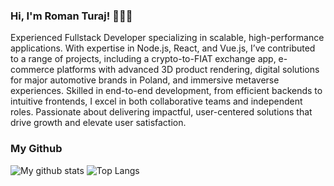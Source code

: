 ### Hi, I'm Roman Turaj! 👋👋👋

Experienced Fullstack Developer specializing in scalable, high-performance applications. With expertise in Node.js, React, and Vue.js, I’ve contributed to a range of projects, including a crypto-to-FIAT exchange app, e-commerce platforms with advanced 3D product rendering, digital solutions for major automotive brands in Poland, and immersive metaverse experiences. Skilled in end-to-end development, from efficient backends to intuitive frontends, I excel in both collaborative teams and independent roles. Passionate about delivering impactful, user-centered solutions that drive growth and elevate user satisfaction.
 
### My Github
<div>
<img align="top" src="https://github-readme-stats.vercel.app/api?username=rturaj&title_color=2d77dc&icon_color=2d77dc&text_color=2d77dc&bg_color=00000000&show_icons=true&hide_border=true&count_private=true&show_icons=true&include_all_commits=true&hide=stars" alt="My github stats" />
<img align="top" src="https://github-readme-stats.vercel.app/api/top-langs/?username=rturaj&langs_count=20&layout=compact&count_private=true&hide_border=true&title_color=2d77dc&icon_color=2d77dc&text_color=2d77dc&bg_color=00000000&show_icons=true" alt="Top Langs" />

</div>

###
